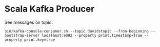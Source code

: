 # Scala Kafka Producer

See messages on topic:

```shell
bin/kafka-console-consumer.sh --topic davidstopic --from-beginning --bootstrap-server localhost:9092 --property print.timestamp=true --property print.key=true
```

